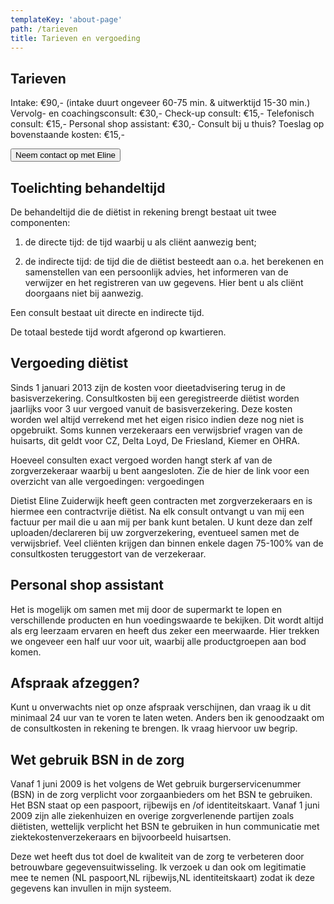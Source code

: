 ```yaml
---
templateKey: 'about-page'
path: /tarieven
title: Tarieven en vergoeding
---
```

## Tarieven
Intake: €90,- 
(intake duurt ongeveer 60-75 min. & uitwerktijd 15-30 min.)
Vervolg- en coachingsconsult: €30,-
Check-up consult: €15,-
Telefonisch consult: €15,-
Personal shop assistant: €30,-
Consult bij u thuis?
Toeslag op bovenstaande kosten: €15,-

<button>Neem contact op met Eline</button>

## Toelichting behandeltijd
De behandeltijd die de diëtist in rekening brengt bestaat uit twee componenten:

1. de directe tijd: de tijd waarbij u als cliënt aanwezig bent;

2. de indirecte tijd: de tijd die de diëtist besteedt aan o.a. het berekenen en samenstellen van een persoonlijk advies, het informeren van de verwijzer en het registreren van uw gegevens. Hier bent u als cliënt doorgaans niet bij aanwezig.

Een consult bestaat uit directe en indirecte tijd.

De totaal bestede tijd wordt afgerond op kwartieren.

## Vergoeding diëtist
Sinds 1 januari 2013 zijn de kosten voor dieetadvisering terug in de basisverzekering. Consultkosten bij een geregistreerde diëtist worden jaarlijks voor 3 uur vergoed vanuit de basisverzekering.  Deze kosten worden wel altijd verrekend met het eigen risico indien deze nog niet is opgebruikt. Soms kunnen verzekeraars een verwijsbrief vragen van de huisarts, dit geldt voor CZ, Delta Loyd, De Friesland, Kiemer en OHRA.

Hoeveel consulten exact vergoed worden hangt sterk af van de zorgverzekeraar waarbij u bent aangesloten. Zie de hier  de link voor een overzicht van alle vergoedingen: vergoedingen

Dietist Eline Zuiderwijk heeft geen contracten met zorgverzekeraars en is hiermee een contractvrije diëtist. Na elk consult ontvangt u van mij een factuur per mail die u aan mij per bank kunt betalen. U kunt deze dan zelf uploaden/declareren bij uw zorgverzekering, eventueel samen met de verwijsbrief. Veel cliënten krijgen dan binnen enkele dagen 75-100% van de consultkosten teruggestort van de verzekeraar.

## Personal shop assistant
Het is mogelijk om samen met mij door de supermarkt te lopen en verschillende producten en hun voedingswaarde te bekijken. Dit wordt altijd als erg leerzaam ervaren en heeft dus zeker een meerwaarde. Hier trekken we ongeveer een half uur voor uit, waarbij alle productgroepen aan bod komen.

## Afspraak afzeggen?
Kunt u onverwachts niet op onze afspraak verschijnen, dan vraag ik u dit minimaal 24 uur van te voren te laten weten. Anders ben ik genoodzaakt om de consultkosten in rekening te brengen. Ik vraag hiervoor uw begrip.

## Wet gebruik BSN in de zorg
Vanaf 1 juni 2009 is het volgens de Wet gebruik burgerservicenummer (BSN) in de zorg verplicht voor zorgaanbieders om het BSN te gebruiken. Het BSN staat op een paspoort, rijbewijs en /of identiteitskaart. Vanaf 1 juni 2009 zijn alle ziekenhuizen en overige zorgverlenende partijen zoals diëtisten, wettelijk verplicht het BSN te gebruiken in hun communicatie met ziektekostenverzekeraars en bijvoorbeeld huisartsen.

Deze wet heeft dus tot doel de kwaliteit van de zorg te verbeteren door betrouwbare gegevensuitwisseling. Ik verzoek u dan ook om legitimatie mee te nemen (NL paspoort,NL  rijbewijs,NL  identiteitskaart) zodat ik deze gegevens kan invullen in mijn systeem.